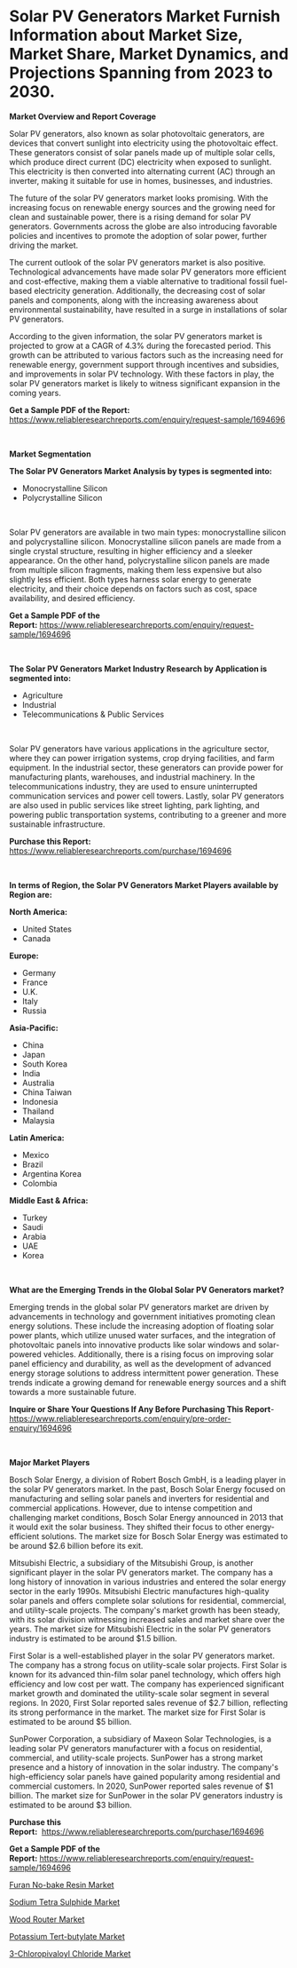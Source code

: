 <p><h1>Solar PV Generators Market Furnish Information about Market Size, Market Share, Market Dynamics, and Projections Spanning from 2023 to 2030.</h1></p><p><strong>Market Overview and Report Coverage</strong></p>
<p><p>Solar PV generators, also known as solar photovoltaic generators, are devices that convert sunlight into electricity using the photovoltaic effect. These generators consist of solar panels made up of multiple solar cells, which produce direct current (DC) electricity when exposed to sunlight. This electricity is then converted into alternating current (AC) through an inverter, making it suitable for use in homes, businesses, and industries.</p><p>The future of the solar PV generators market looks promising. With the increasing focus on renewable energy sources and the growing need for clean and sustainable power, there is a rising demand for solar PV generators. Governments across the globe are also introducing favorable policies and incentives to promote the adoption of solar power, further driving the market.</p><p>The current outlook of the solar PV generators market is also positive. Technological advancements have made solar PV generators more efficient and cost-effective, making them a viable alternative to traditional fossil fuel-based electricity generation. Additionally, the decreasing cost of solar panels and components, along with the increasing awareness about environmental sustainability, have resulted in a surge in installations of solar PV generators.</p><p>According to the given information, the solar PV generators market is projected to grow at a CAGR of 4.3% during the forecasted period. This growth can be attributed to various factors such as the increasing need for renewable energy, government support through incentives and subsidies, and improvements in solar PV technology. With these factors in play, the solar PV generators market is likely to witness significant expansion in the coming years.</p></p>
<p><strong>Get a Sample PDF of the Report:</strong> <a href="https://www.reliableresearchreports.com/enquiry/request-sample/1694696">https://www.reliableresearchreports.com/enquiry/request-sample/1694696</a></p>
<p>&nbsp;</p>
<p><strong>Market Segmentation</strong></p>
<p><strong>The Solar PV Generators Market Analysis by types is segmented into:</strong></p>
<p><ul><li>Monocrystalline Silicon</li><li>Polycrystalline Silicon</li></ul></p>
<p>&nbsp;</p>
<p><p>Solar PV generators are available in two main types: monocrystalline silicon and polycrystalline silicon. Monocrystalline silicon panels are made from a single crystal structure, resulting in higher efficiency and a sleeker appearance. On the other hand, polycrystalline silicon panels are made from multiple silicon fragments, making them less expensive but also slightly less efficient. Both types harness solar energy to generate electricity, and their choice depends on factors such as cost, space availability, and desired efficiency.</p></p>
<p><strong>Get a Sample PDF of the Report:</strong>&nbsp;<a href="https://www.reliableresearchreports.com/enquiry/request-sample/1694696">https://www.reliableresearchreports.com/enquiry/request-sample/1694696</a></p>
<p>&nbsp;</p>
<p><strong>The Solar PV Generators Market Industry Research by Application is segmented into:</strong></p>
<p><ul><li>Agriculture</li><li>Industrial</li><li>Telecommunications & Public Services</li></ul></p>
<p>&nbsp;</p>
<p><p>Solar PV generators have various applications in the agriculture sector, where they can power irrigation systems, crop drying facilities, and farm equipment. In the industrial sector, these generators can provide power for manufacturing plants, warehouses, and industrial machinery. In the telecommunications industry, they are used to ensure uninterrupted communication services and power cell towers. Lastly, solar PV generators are also used in public services like street lighting, park lighting, and powering public transportation systems, contributing to a greener and more sustainable infrastructure.</p></p>
<p><strong>Purchase this Report:</strong>&nbsp; <a href="https://www.reliableresearchreports.com/purchase/1694696">https://www.reliableresearchreports.com/purchase/1694696</a></p>
<p>&nbsp;</p>
<p><strong>In terms of Region, the Solar PV Generators Market Players available by Region are:</strong></p>
<p>
    <p> <strong> North America: </strong>
        <ul>
            <li>United States</li>
            <li>Canada</li>
        </ul>
        </p> 
    <p> <strong> Europe: </strong>
        <ul>
            <li>Germany</li>
            <li>France</li>
            <li>U.K.</li>
            <li>Italy</li>
            <li>Russia</li>
        </ul>
        </p> 
    <p> <strong> Asia-Pacific: </strong>
        <ul>
            <li>China</li>
            <li>Japan</li>
            <li>South Korea</li>
            <li>India</li>
            <li>Australia</li>
            <li>China Taiwan</li>
            <li>Indonesia</li>
            <li>Thailand</li>
            <li>Malaysia</li>
        </ul>
        </p> 
    <p> <strong> Latin America: </strong>
        <ul>
            <li>Mexico</li>
            <li>Brazil</li>
            <li>Argentina Korea</li>
            <li>Colombia</li>
        </ul>
        </p> 
    <p> <strong> Middle East & Africa: </strong>
        <ul>
            <li>Turkey</li>
            <li>Saudi</li>
            <li>Arabia</li>
            <li>UAE</li>
            <li>Korea</li>
        </ul>
    </p>
    </p>
<p>&nbsp;</p>
<p><strong>What are the Emerging Trends in the Global Solar PV Generators market?</strong></p>
<p><p>Emerging trends in the global solar PV generators market are driven by advancements in technology and government initiatives promoting clean energy solutions. These include the increasing adoption of floating solar power plants, which utilize unused water surfaces, and the integration of photovoltaic panels into innovative products like solar windows and solar-powered vehicles. Additionally, there is a rising focus on improving solar panel efficiency and durability, as well as the development of advanced energy storage solutions to address intermittent power generation. These trends indicate a growing demand for renewable energy sources and a shift towards a more sustainable future.</p></p>
<p><strong>Inquire or Share Your Questions If Any Before Purchasing This Report</strong>- <a href="https://www.reliableresearchreports.com/enquiry/pre-order-enquiry/1694696">https://www.reliableresearchreports.com/enquiry/pre-order-enquiry/1694696</a></p>
<p>&nbsp;</p>
<p><strong>Major Market Players</strong></p>
<p><p>Bosch Solar Energy, a division of Robert Bosch GmbH, is a leading player in the solar PV generators market. In the past, Bosch Solar Energy focused on manufacturing and selling solar panels and inverters for residential and commercial applications. However, due to intense competition and challenging market conditions, Bosch Solar Energy announced in 2013 that it would exit the solar business. They shifted their focus to other energy-efficient solutions. The market size for Bosch Solar Energy was estimated to be around $2.6 billion before its exit.</p><p>Mitsubishi Electric, a subsidiary of the Mitsubishi Group, is another significant player in the solar PV generators market. The company has a long history of innovation in various industries and entered the solar energy sector in the early 1990s. Mitsubishi Electric manufactures high-quality solar panels and offers complete solar solutions for residential, commercial, and utility-scale projects. The company's market growth has been steady, with its solar division witnessing increased sales and market share over the years. The market size for Mitsubishi Electric in the solar PV generators industry is estimated to be around $1.5 billion.</p><p>First Solar is a well-established player in the solar PV generators market. The company has a strong focus on utility-scale solar projects. First Solar is known for its advanced thin-film solar panel technology, which offers high efficiency and low cost per watt. The company has experienced significant market growth and dominated the utility-scale solar segment in several regions. In 2020, First Solar reported sales revenue of $2.7 billion, reflecting its strong performance in the market. The market size for First Solar is estimated to be around $5 billion.</p><p>SunPower Corporation, a subsidiary of Maxeon Solar Technologies, is a leading solar PV generators manufacturer with a focus on residential, commercial, and utility-scale projects. SunPower has a strong market presence and a history of innovation in the solar industry. The company's high-efficiency solar panels have gained popularity among residential and commercial customers. In 2020, SunPower reported sales revenue of $1 billion. The market size for SunPower in the solar PV generators industry is estimated to be around $3 billion.</p></p>
<p><strong>Purchase this Report:</strong>&nbsp;&nbsp;<a href="https://www.reliableresearchreports.com/purchase/1694696">https://www.reliableresearchreports.com/purchase/1694696</a></p>
<p></p>
<p><strong>Get a Sample PDF of the Report:</strong>&nbsp;<a href="https://www.reliableresearchreports.com/enquiry/request-sample/1694696">https://www.reliableresearchreports.com/enquiry/request-sample/1694696</a></p>
<p><p><a href="https://www.linkedin.com/pulse/market-players-forecast-till-2030-write-research/">Furan No-bake Resin Market</a></p><p><a href="https://www.linkedin.com/pulse/sodium-tetra-sulphide-market-research-report-unlocks-analysis/">Sodium Tetra Sulphide Market</a></p><p><a href="https://github.com/amonskiyk/Market-Research-Report-List-1/blob/main/wood-router-market.md">Wood Router Market</a></p><p><a href="https://www.linkedin.com/pulse/potassium-tert-butylate-market-share-amp-new-trends-analysis/">Potassium Tert-butylate Market</a></p><p><a href="https://www.linkedin.com/pulse/3-chloropivaloyl-chloride-market-research-report-provides/">3-Chloropivaloyl Chloride Market</a></p></p>
